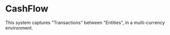 # CashFlow
This system captures "Transactions" between "Entities", in a multi-currency environment.
